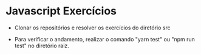 # Javascript Exercícios

 - Clonar os repositórios e resolver os exercícios do diretório src

 - Para verificar o andamento, realizar o comando "yarn test" ou "npm run test" no diretório raiz.
